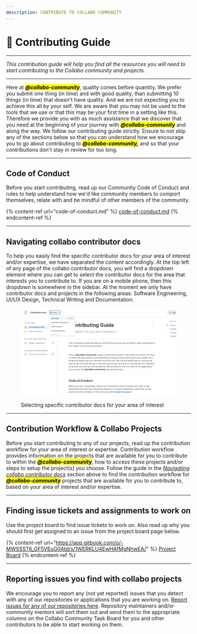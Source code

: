 ```yaml
---
description: CONTRIBUTE TO COLLABO COMMUNITY
---
```


# 👷 Contributing Guide

***

_This contribution guide will help you find all the resources you will need to start contributing to the Collabo community and projects._

***

Here at _<mark style="background-color:yellow;">**@collabo-community**</mark>_, quality comes before quantity. We prefer you submit one thing (in time) and with good quality, than submitting 10 things (in time) that doesn't have quality. And we are not expecting you to achieve this all by your self. We are aware that you may not be used to the tools that we use or that this may be your first time in a setting like this. Therefore we provide you with as much assistance that we discover that you need at the beginning of your journey with _<mark style="background-color:yellow;">**@collabo-community**</mark>_ and along the way. We follow our contributing guide strictly. Ensure to not skip any of the sections below so that you can understand how we encourage you to go about contributing to _<mark style="background-color:yellow;">**@collabo-community,**</mark>_ and so that your contributions don't stay in review for too long.

***

## Code of Conduct

Before you start contributing, read up our Community Code of Conduct and rules to help understand how we'd like community members to comport themselves, relate with and be mindful of other members of the community.

{% content-ref url="code-of-conduct.md" %}
[code-of-conduct.md](code-of-conduct.md)
{% endcontent-ref %}

***

## Navigating collabo contributor docs

To help you easily find the specific contributor docs for your area of interest and/or expertise, we have separated the content accordingly. At the top left of any page of the collabo contributor docs,  you will find a dropdown element where you can get to select the contributor docs for the area that interests you to contribute to. If you are on a mobile phone, then this dropdown is somewhere in the sidebar. At the moment we only have contributor docs and projects in the following areas: Software Engineering, UI/UX Design, Technical Writing and Documentation.

<figure><img src=".gitbook/assets/Screenshot 2023-10-18 at 03.50.09.png" alt=""><figcaption><p>Selecting specific contributor docs for your area of interest</p></figcaption></figure>

***

## Contribution Workflow & Collabo Projects

Before you start contributing to any of our projects, read up the contribution workflow for your area of interest or expertise. Contribution workflow provides information on the projects that are available for you to contribute to within the _<mark style="background-color:yellow;">**@collabo-community**</mark>_, how to access these projects and/or steps to setup the project(s) you choose. Follow the guide in the [_Navigating collabo contributor docs_](https://docs.collabocommunity.com/contribute/#navigating-collabo-contributor-docs) section above to find the contribution workflow for _<mark style="background-color:yellow;">**@collabo-community**</mark>_ projects that are available for you to contribute to, based on your area of interest and/or expertise.

***

## Finding issue tickets and assignments to work on

Use the project board to find issue tickets to work on. Also read up why you should first get assigned to an issue from the project board page below.

{% content-ref url="https://app.gitbook.com/o/-MWSSST6_GF5VEuG0Atd/s/1WERKLU4EwHAfMgNhwEA/" %}
[Project Board](https://app.gitbook.com/o/-MWSSST6\_GF5VEuG0Atd/s/1WERKLU4EwHAfMgNhwEA/)
{% endcontent-ref %}

***

## Reporting issues you find with collabo projects

We encourage you to report any (not yet reported) issues that you detect with any of our repositories or applications that you are working on. [Report issues for any of our repositories here](https://github.com/collabo-community/contributor-issue-report/issues). Repository maintainers and/or community mentors will sort them out and send them to the appropriate columns on the Collabo Community Task Board for you and other contributors to be able to start working on them.
